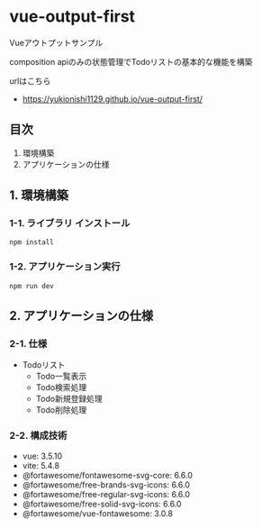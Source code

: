 # vue-output-first

Vueアウトプットサンプル

composition apiのみの状態管理でTodoリストの基本的な機能を構築

urlはこちら

- https://yukionishi1129.github.io/vue-output-first/

## 目次

1. 環境構築
2. アプリケーションの仕様

## 1. 環境構築

### 1-1. ライブラリ インストール

```
npm install
```

### 1-2. アプリケーション実行

```
npm run dev
```

## 2. アプリケーションの仕様

### 2-1. 仕様

- Todoリスト
  - Todo一覧表示
  - Todo検索処理
  - Todo新規登録処理
  - Todo削除処理

### 2-2. 構成技術

- vue: 3.5.10
- vite: 5.4.8
- @fortawesome/fontawesome-svg-core: 6.6.0
- @fortawesome/free-brands-svg-icons: 6.6.0
- @fortawesome/free-regular-svg-icons: 6.6.0
- @fortawesome/free-solid-svg-icons: 6.6.0
- @fortawesome/vue-fontawesome: 3.0.8
